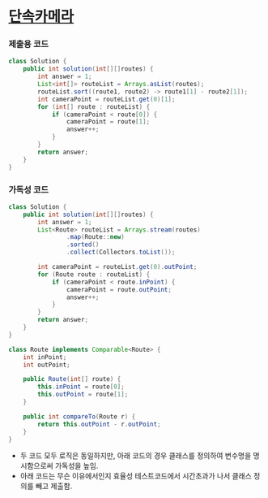 # [단속카메라](https://programmers.co.kr/learn/courses/30/lessons/42884)

### 제출용 코드
```java
class Solution {
    public int solution(int[][]routes) {
        int answer = 1;
        List<int[]> routeList = Arrays.asList(routes);
        routeList.sort((route1, route2) -> route1[1] - route2[1]);
        int cameraPoint = routeList.get(0)[1];
        for (int[] route : routeList) {
            if (cameraPoint < route[0]) {
                cameraPoint = route[1];
                answer++;
            }
        }
        return answer;
    }
}
```

### 가독성 코드
```java
class Solution {
    public int solution(int[][]routes) {
        int answer = 1;
        List<Route> routeList = Arrays.stream(routes)
                .map(Route::new)
                .sorted()
                .collect(Collectors.toList());

        int cameraPoint = routeList.get(0).outPoint;
        for (Route route : routeList) {
            if (cameraPoint < route.inPoint) {
                cameraPoint = route.outPoint;
                answer++;
            }
        }
        return answer;
    }
}

class Route implements Comparable<Route> {
    int inPoint;
    int outPoint;

    public Route(int[] route) {
        this.inPoint = route[0];
        this.outPoint = route[1];
    }

    public int compareTo(Route r) {
        return this.outPoint - r.outPoint;
    }
}
```

- 두 코드 모두 로직은 동일하지만, 아래 코드의 경우 클래스를 정의하여 변수명을 명시함으로써 가독성을 높임.
- 아래 코드는 무슨 이유에서인지 효율성 테스트코드에서 시간초과가 나서 클래스 정의를 빼고 제출함.
